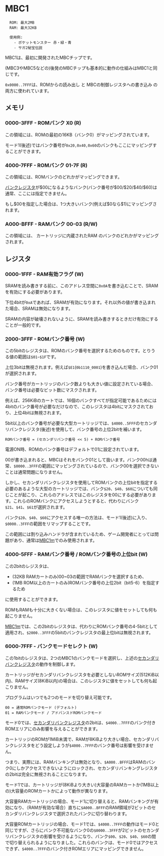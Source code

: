 # MBC1

```
  ROM: 最大2MB
  RAM: 最大32KB

  使用例:
    - ポケットモンスター 赤・緑・青
    - サガ2秘宝伝説
```

MBC1は、最初に開発されたMBCチップです。

(MBC3やMBC5などの)後発のMBCチップも基本的に動作の仕組みはMBC1と同じです。

`0x0000..7FFF`は、ROMからの読み出し と MBCの制御レジスタへの書き込み の両方に使われています。

## メモリ

### 0000-3FFF - ROMバンク X0 (R)

この領域には、ROMの最初の16KB（バンク0）がマッピングされています。

モード1(後述)ではバンク番号が`0x20,0x40,0x60`のバンクもここにマッピングすることができます。

### 4000-7FFF - ROMバンク 01-7F (R)

この領域には、ROMバンクのどれかがマッピングできます。

[バンクレジスタ](#2000-3fff---romバンク番号-w)が\$00になるようなバンク(バンク番号が\$00/\$20/\$40/\$60)は通常、ここには指定できません。

もし\$00を指定した場合は、1つ大きいバンク(例えば\$0なら\$1)にマッピングされます。

### A000-BFFF - RAMバンク 00-03 (R/W)

この領域には、 カートリッジに内蔵されたRAM のバンクのどれかがマッピングされます。

## レジスタ

### 0000-1FFF - RAM有効フラグ (W)

SRAMを読み書きする前に、このアドレス空間に`0x0A`を書き込むことで、SRAMを有効にする必要があります。

下位4bitが`0xA`であれば、SRAMが有効になります。それ以外の値が書き込まれた場合、SRAMは無効になります。

SRAMの内容が破壊されないように、SRAMを読み書きするときだけ有効にすることが一般的です。

### 2000-3FFF - ROMバンク番号 (W)

この5bitのレジスタは、ROMのバンク番号を選択するためのものです。とりうる値の範囲は`$01~$1F`です。

上位3bitは無視されます。例えば`$E1`(`0b1110_0001`)を書き込んだ場合、バンク01が選択されます。

バンク番号がカートリッジのバンク数よりも大きい値に設定されている場合、バンク番号は必要なビット数にマスクされます。

例えば、256KiBのカートでは、16個のバンクすべてが指定可能であるためには4bitのバンク番号が必要なだけなので、このレジスタは4bitにマスクされており、上位4bitは無視されます。

5bit以上のバンク番号が必要な大型カートリッジでは、`$4000..5FFF`のセカンダリバンクレジスタ(後述)を使用して、バンク番号の上位2bitを補います。

```
ROMバンク番号 = (セカンダリバンク番号 << 5) + ROMバンク番号
```

電源ON時、ROMのバンク番号はデフォルトで01に設定されています。

00が書き込まれると、MBCはそれをバンク01として扱います。バンク00hは通常、`$0000..3FFF`の範囲にマッピングされているので、バンク00を選択できないことは通常問題になりません。

しかし、セカンダリバンクレジスタを使用してROMバンクの上位bitを指定する必要のあるような大型のカートリッジでは、バンク`$20`、`$40`、`$60`についても同じことが起こり、これらのアドレスではこのレジスタを00にする必要があります。これらのROMバンクにアクセスしようとすると、代わりにバンク`$21`、`$41`、`$61`が選択されます。

バンク`$20`、`$40`、`$60`にアクセスする唯一の方法は、モード1(後述)に入り、`$0000..3FFF`の範囲をリマップすることです。

この範囲には割り込みハンドラが含まれているため、ゲーム開発者にとっては問題があり、通常は[MBC1m](mbc1m.md#mbc1m)でのみ使用されます。

### 4000-5FFF - RAMバンク番号 / ROMバンク番号の上位bit (W)

この2bitのレジスタは、

- (32KB RAMカートのみ)00~03の範囲でRAMバンクを選択するため、
- (1MB ROM以上のカートのみ)ROMバンク番号の上位2bit（bit5-6）を指定するため

に使用することができます。

ROMもRAMも十分に大きくない場合は、このレジスタに値をセットしても何も起こりません。

[MBC1m](mbc1m.md#mbc1m)では、この2bitのレジスタは、代わりにROMバンク番号の4-5bitとして適用され、`$2000..3FFF`の5bitのバンクレジスタの最上位bitは無視されます。

### 6000-7FFF - バンクモードセレクト (W)

この1bitのレジスタは、2つのMBC1のバンクモードを選択し、上述の[セカンダリバンクレジスタ](#4000-5fff---ramバンク番号--romバンク番号の上位bit-w)の動作を制御します。

カートリッジがセカンダリバンクレジスタを必要としないROMサイズ(512KiB以内)、RAMサイズ(8KiB以内)の場合は、このレジスタに値をセットしても何も起こりません。

プログラムはいつでも2つのモードを切り替え可能です。

```
00 = 通常ROMバンクモード (デフォルト)
01 = RAMバンクモード / アドバンスドROMバンクモード
```

モード0では、[セカンダリバンクレジスタ](#4000-5fff---ramバンク番号--romバンク番号の上位bit-w)の2bitは、`$4000..7FFF`のバンク付きROMエリアにのみ影響を与えることができます。

カートリッジのROMが1MiB未満で、RAMが8KiBより大きい場合、セカンダリバンクレジスタをどう設定しようが`$4000..7FFF`のバンク番号は影響を受けません。

つまり、実際には、RAMバンキングは無効となり、`$A000..BFFF`はRAMのバンク0にしかアクセスできないようにロックされ、セカンダリバンキングレジスタの2bitは完全に無視されることになります。

モード1では、カートリッジが(8KiBより大きい)大容量のRAMカートか(1MB以上の)大容量のROMカートかによって動作が異なります。

大容量RAMカートリッジの場合、モード1に切り替えると、RAMバンキングが有効になり、（RAMが有効な場合）直ちに`$A000..BFFF`のRAM領域が2ビットのセカンダリバンクレジスタで選択されたバンクに切り替わります。

大容量ROMカートリッジの場合、モード1では、`$4000..7FFF`の動作はモード0と同じですが、さらにバンク不可能なバンク0の`$0000..3FFF`が2ビットのセカンダリバンクレジスタの影響を受けるようになり、バンク`$00`、`$20`、`$40`、`$60`の間で切り替えられるようになりました。これらのバンクは、モード0ではアクセスできず、`$4000..7FFF`のバンク付きROMエリアにマッピングできません。

